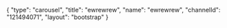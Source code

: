 {
    "type": "carousel",
    "title": "ewrewrew",
    "name": "ewrewrew",
    "channelId": "121494071",
    "layout": "bootstrap"
}